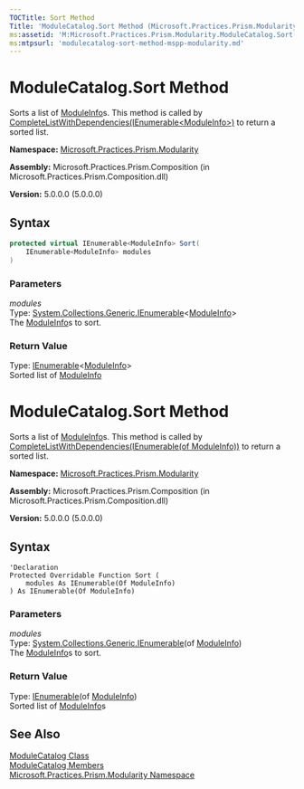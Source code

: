 ```yaml
---
TOCTitle: Sort Method
Title: 'ModuleCatalog.Sort Method (Microsoft.Practices.Prism.Modularity)'
ms:assetid: 'M:Microsoft.Practices.Prism.Modularity.ModuleCatalog.Sort(System.Collections.Generic.IEnumerable{Microsoft.Practices.Prism.Modularity.ModuleInfo})'
ms:mtpsurl: 'modulecatalog-sort-method-mspp-modularity.md'
---
```


# ModuleCatalog.Sort Method

Sorts a list of [ModuleInfo](/patterns-practices/reference/moduleinfo-class-mspp-modularity)s. This method is called by [CompleteListWithDependencies(IEnumerable&lt;ModuleInfo&gt;)](/patterns-practices/reference/modulecatalog-completelistwithdependencies-method-mspp-modularity) to return a sorted list.

**Namespace:** [Microsoft.Practices.Prism.Modularity](/patterns-practices/reference/mspp-modularity-namespace)

**Assembly:** Microsoft.Practices.Prism.Composition (in Microsoft.Practices.Prism.Composition.dll)

**Version:** 5.0.0.0 (5.0.0.0)

## Syntax

```C#
protected virtual IEnumerable<ModuleInfo> Sort(
	IEnumerable<ModuleInfo> modules
)
```

### Parameters

*modules*   
Type: [System.Collections.Generic.IEnumerable](http://msdn.microsoft.com/en-us/library/9eekhta0)<[ModuleInfo](/patterns-practices/reference/moduleinfo-class-mspp-modularity)>   
The [ModuleInfo](/patterns-practices/reference/moduleinfo-class-mspp-modularity)s to sort.

### Return Value
Type: [IEnumerable](http://msdn.microsoft.com/en-us/library/9eekhta0)&lt;[ModuleInfo](/patterns-practices/reference/moduleinfo-class-mspp-modularity)&gt;<br/>
Sorted list of [ModuleInfo](/patterns-practices/reference/moduleinfo-class-mspp-modularity)



# ModuleCatalog.Sort Method

Sorts a list of [ModuleInfo](/patterns-practices/reference/moduleinfo-class-mspp-modularity)s. This method is called by [CompleteListWithDependencies(IEnumerable(of ModuleInfo))](/patterns-practices/reference/modulecatalog-completelistwithdependencies-method-mspp-modularity) to return a sorted list.

**Namespace:** [Microsoft.Practices.Prism.Modularity](/patterns-practices/reference/mspp-modularity-namespace)

**Assembly:** Microsoft.Practices.Prism.Composition (in Microsoft.Practices.Prism.Composition.dll)

**Version:** 5.0.0.0 (5.0.0.0)

## Syntax

```VB
'Declaration
Protected Overridable Function Sort ( 
	modules As IEnumerable(Of ModuleInfo)
) As IEnumerable(Of ModuleInfo)
```

### Parameters

*modules*   
Type: [System.Collections.Generic.IEnumerable](http://msdn.microsoft.com/en-us/library/9eekhta0)(of [ModuleInfo](/patterns-practices/reference/moduleinfo-class-mspp-modularity))   
The [ModuleInfo](/patterns-practices/reference/moduleinfo-class-mspp-modularity)s to sort.

### Return Value
Type: [IEnumerable](http://msdn.microsoft.com/en-us/library/9eekhta0)(of [ModuleInfo](/patterns-practices/reference/moduleinfo-class-mspp-modularity))<br/>
Sorted list of [ModuleInfo](/patterns-practices/reference/moduleinfo-class-mspp-modularity)s

## See Also

[ModuleCatalog Class](/patterns-practices/reference/modulecatalog-class-mspp-modularity)<br/>
[ModuleCatalog Members](/patterns-practices/reference/modulecatalog-members-mspp-modularity)<br/>
[Microsoft.Practices.Prism.Modularity Namespace](/patterns-practices/reference/mspp-modularity-namespace)